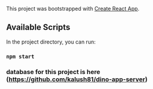 This project was bootstrapped with [Create React App](https://github.com/facebook/create-react-app).

## Available Scripts

In the project directory, you can run:

### `npm start`

### database for this project is here (https://github.com/kalush81/dino-app-server)
